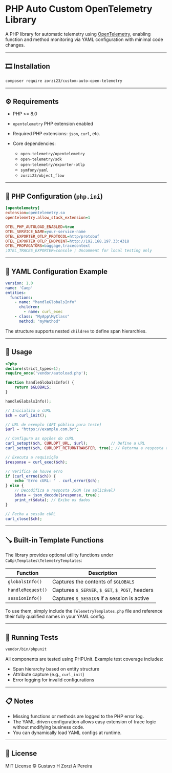 # PHP Auto Custom OpenTelemetry Library

A PHP library for automatic telemetry using [OpenTelemetry](https://opentelemetry.io/), enabling function and method monitoring via YAML configuration with minimal code changes.

---

## 🎞️ Installation

```bash
composer require zorzi23/custom-auto-open-telemetry
```

---

## ⚙️ Requirements

* PHP >= 8.0
* `opentelemetry` PHP extension enabled
* Required PHP extensions: `json`, `curl`, etc.
* Core dependencies:

  * `open-telemetry/opentelemetry`
  * `open-telemetry/sdk`
  * `open-telemetry/exporter-otlp`
  * `symfony/yaml`
  * `zorzi23/object_flow`

---

## 📁 PHP Configuration (`php.ini`)

```ini
[opentelemetry]
extension=opentelemetry.so
opentelemetry.allow_stack_extension=1

OTEL_PHP_AUTOLOAD_ENABLED=true
OTEL_SERVICE_NAME=your-service-name
OTEL_EXPORTER_OTLP_PROTOCOL=http/protobuf
OTEL_EXPORTER_OTLP_ENDPOINT=http://192.168.197.33:4318
OTEL_PROPAGATORS=baggage,tracecontext
;OTEL_TRACES_EXPORTER=console ; Uncomment for local testing only
```

---

## 📅 YAML Configuration Example

```yaml
version: 1.0
name: 'Caop'
entities:
  functions:
    - name: "handleGlobalsInfo"
      children:
        - name: curl_exec
    - class: "MyApp\MyClass"
      method: "myMethod"
```

The structure supports nested `children` to define span hierarchies.

---

## 🚀 Usage

```php
<?php
declare(strict_types=1);
require_once('vendor/autoload.php');

function handleGlobalsInfo() {
    return $GLOBALS;
}

handleGlobalsInfo();

// Inicializa o cURL
$ch = curl_init();

// URL de exemplo (API pública para teste)
$url = "https://example.com.br";

// Configura as opções do cURL
curl_setopt($ch, CURLOPT_URL, $url);          // Define a URL
curl_setopt($ch, CURLOPT_RETURNTRANSFER, true); // Retorna a resposta como string

// Executa a requisição
$response = curl_exec($ch);

// Verifica se houve erro
if (curl_errno($ch)) {
    echo 'Erro cURL: ' . curl_error($ch);
} else {
    // Decodifica a resposta JSON (se aplicável)
    $data = json_decode($response, true);
    print_r($data); // Exibe os dados
}

// Fecha a sessão cURL
curl_close($ch);
```

---

## 🪠 Built-in Template Functions

The library provides optional utility functions under `CaOp\Templates\TelemetryTemplates`:

| Function          | Description                                     |
| ----------------- | ----------------------------------------------- |
| `globalsInfo()`   | Captures the contents of `$GLOBALS`             |
| `handleRequest()` | Captures `$_SERVER`, `$_GET`, `$_POST`, headers |
| `sessionInfo()`   | Captures `$_SESSION` if a session is active     |

To use them, simply include the `TelemetryTemplates.php` file and reference their fully qualified names in your YAML config.

---

## 🦖 Running Tests

```bash
vendor/bin/phpunit
```

All components are tested using PHPUnit. Example test coverage includes:

* Span hierarchy based on entity structure
* Attribute capture (e.g., `curl_init`)
* Error logging for invalid configurations

---

## 📋 Notes

* Missing functions or methods are logged to the PHP error log.
* The YAML-driven configuration allows easy extension of trace logic without modifying business code.
* You can dynamically load YAML configs at runtime.

---

## 📄 License

MIT License
© Gustavo H Zorzi A Pereira
